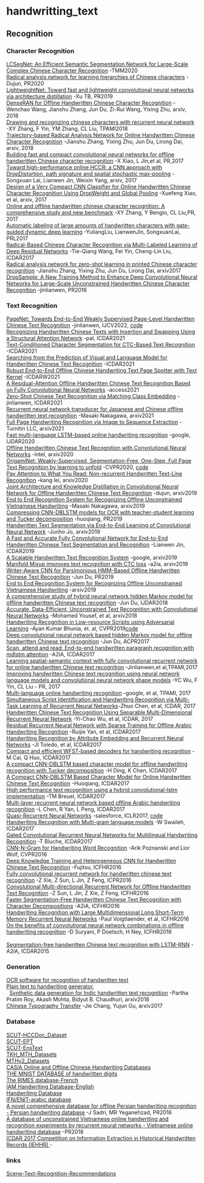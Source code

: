 # handwritting_text
## Recognition
### Character Recognition 
  [LCSegNet: An Efficient Semantic Segmentation Network for Large-Scale Complex Chinese Character Recognition](https://ieeexplore.ieee.org/abstract/document/9204447) -TMM2020<br>
  [Radical analysis network for learning hierarchies of Chinese characters](https://www.sciencedirect.com/science/article/abs/pii/S0031320320301096) -Dujun, PR2020<br>
  [LightweightNet: Toward fast and lightweight convolutional neural networks via architecture distillation](https://www.sciencedirect.com/science/article/abs/pii/S0031320318303807) -Xu TB, PR2019<br>
  [DenseRAN for Offline Handwritten Chinese Character Recognition](https://arxiv.org/abs/1808.04134) -Wenchao Wang, Jianshu Zhang, Jun Du, Zi-Rui Wang, Yixing Zhu, arxiv, 2018<br>
  [Drawing and recognizing chinese characters with recurrent neural network](https://ieeexplore.ieee.org/abstract/document/7903730/) -XY Zhang, F Yin, YM Zhang, CL Liu, TPAMI2018<br>
  [Trajectory-based Radical Analysis Network for Online Handwritten Chinese Character Recognition](https://arxiv.org/abs/1801.10109) -Jianshu Zhang, Yixing Zhu, Jun Du, Lirong Dai, arxiv, 2018<br>
  [Building fast and compact convolutional neural networks for offline handwritten Chinese character recognition](https://arxiv.org/pdf/1702.07975) -X Xiao, L Jin,et al, PR,2017<br>
  [Toward high-performance online HCCR: a CNN approach with DropDistortion, path signature and spatial stochastic max-pooling](https://arxiv.org/abs/1702.07508) -Songxuan Lai, Lianwen Jin, Weixin Yang, arxiv, 2017<br>
  [Design of a Very Compact CNN Classifier for Online Handwritten Chinese Character Recognition Using DropWeight and Global Pooling](https://arxiv.org/abs/1705.05207) -Xuefeng Xiao, et al, arxiv, 2017<br>
  [Online and offline handwritten chinese character recognition: A comprehensive study and new benchmark](https://arxiv.org/pdf/1606.05763) -XY Zhang, Y Bengio, CL Liu,PR, 2017<br>
  [Automatic labeling of large amounts of handwritten characters with gate-guided dynamic deep learning](https://www.sciencedirect.com/science/article/pii/S0167865517303628) -YuliangLiu, LianwenJin, SongxuanLai, PRL2017<br>
  [Radical-Based Chinese Character Recognition via Multi-Labeled Learning of Deep Residual Networks](https://ieeexplore.ieee.org/abstract/document/8270031/) -Tie-Qiang Wang, Fei Yin, Cheng-Lin Liu, ICDAR2017<br>
  [Radical analysis network for zero-shot learning in printed Chinese character recognition](https://arxiv.org/abs/1711.01889) -Jianshu Zhang, Yixing Zhu, Jun Du, Lirong Dai, arxiv2017<br>
  [DropSample: A New Training Method to Enhance Deep Convolutional Neural Networks for Large-Scale Unconstrained Handwritten Chinese Character Recognition](https://arxiv.org/ftp/arxiv/papers/1505/1505.05354.pdf) -jinlianwen, PR2016<br>
  
### Text Recognition
  [PageNet: Towards End-to-End Weakly Supervised Page-Level Handwritten Chinese Text Recognition](https://link.springer.com/article/10.1007/s11263-022-01654-0) -jinlianwen, IJCV2022, [code](https://github.com/shannanyinxiang/PageNet)<br>
  [Recognizing Handwritten Chinese Texts with Insertion and Swapping Using a Structural Attention Network](https://link.springer.com/chapter/10.1007/978-3-030-86337-1_37) -pal, ICDAR2021<br>
  [Text-Conditioned Character Segmentation for CTC-Based Text Recognition](https://link.springer.com/chapter/10.1007/978-3-030-86334-0_10) -ICDAR2021<br>
  [Searching from the Prediction of Visual and Language Model for Handwritten Chinese Text Recognition](https://link.springer.com/chapter/10.1007/978-3-030-86334-0_18) -ICDAR2021<br>
  [Robust End-to-End Offline Chinese Handwriting Text Page Spotter with Text Kernel](https://link.springer.com/chapter/10.1007/978-3-030-86159-9_2) -ICDARW2021<br>
  [A Residual-Attention Offline Handwritten Chinese Text Recognition Based on Fully Convolutional Neural Networks](https://ieeexplore.ieee.org/abstract/document/9548083) -access2021<br>
  [Zero-Shot Chinese Text Recognition via Matching Class Embedding](https://link.springer.com/chapter/10.1007/978-3-030-86334-0_9) -jinlianwen, ICDAR2021<br>
  [Recurrent neural network transducer for Japanese and Chinese offline handwritten text recognition](https://arxiv.org/abs/2106.14459) -Masaki Nakagawa, arxiv2021<br>
  [Full Page Handwriting Recognition via Image to Sequence Extraction](https://arxiv.org/abs/2103.06450) -Turnitin LLC, arxiv2021<br>
  [Fast multi-language LSTM-based online handwriting recognition](https://link.springer.com/article/10.1007/s10032-020-00350-4) -google, IJDAR2020<br>
  [Offline Handwritten Chinese Text Recognition with Convolutional Neural Networks](https://arxiv.org/abs/2006.15619) -intel, arxiv2020<br>
  [OrigamiNet: Weakly-Supervised, Segmentation-Free, One-Step, Full Page Text Recognition by learning to unfold](https://arxiv.org/abs/2006.07491) -CVPR2020, [code](https://github.com/IntuitionMachines/OrigamiNet)<br>
  [Pay Attention to What You Read: Non-recurrent Handwritten Text-Line Recognition](https://arxiv.org/abs/2005.13044) -kang lei, arxiv2020<br>
  [Joint Architecture and Knowledge Distillation in Convolutional Neural Network for Offline Handwritten Chinese Text Recognition](https://arxiv.org/abs/1912.07806) -dujun, arxiv2019<br>
  [End to End Recognition System for Recognizing Offline Unconstrained Vietnamese Handwriting](https://arxiv.org/abs/1905.05381) -Masaki Nakagawa, arxiv2019<br>
  [Compressing CNN-DBLSTM models for OCR with teacher-student learning and Tucker decomposition](https://www.sciencedirect.com/science/article/abs/pii/S0031320319302547) -huoqiang, PR2019<br>
  [Handwritten Text Segmentation via End-to-End Learning of Convolutional Neural Network](https://arxiv.org/abs/1906.05229) -Junho Jo, arxiv2019<br>
  [A Fast and Accurate Fully Convolutional Network for End-to-End Handwritten Chinese Text Segmentation and Recognition](https://ieeexplore.ieee.org/abstract/document/8977956) -Lianwen Jin, ICDAR2019<br>
  [A Scalable Handwritten Text Recognition System](https://arxiv.org/abs/1904.09150) -google, arxiv2019<br>
  [Manifold Mixup improves text recognition with CTC loss](https://arxiv.org/abs/1903.04246) -a2ia, arxiv2019<br>
  [Writer-Aware CNN for Parsimonious HMM-Based Offline Handwritten Chinese Text Recognition](https://arxiv.org/abs/1812.09809) -Jun Du, PR2019<br>
  [End to End Recognition System for Recognizing Offline Unconstrained Vietnamese Handwriting](https://arxiv.org/abs/1905.05381) -arxiv2019<br>
  [A comprehensive study of hybrid neural network hidden Markov model for offline handwritten Chinese text recognition](http://staff.ustc.edu.cn/~jundu/Publications/publications/wang_journal_IJDAR.pdf) -Jun Du, IJDAR2018<br>
  [Accurate, Data-Efficient, Unconstrained Text Recognition with Convolutional Neural Networks](https://arxiv.org/abs/1812.11894) -Mohamed Yousef, et al, arxiv2018<br>
  [Handwriting Recognition in Low-resource Scripts using Adversarial Learning](https://arxiv.org/abs/1811.01396) -Ayan Kumar Bhunia, et. al, CVPR2019[code](https://github.com/AyanKumarBhunia/Handwriting_Recogition_using_Adversarial_Learning)<br>
  [Deep convolutional neural network based hidden Markov model for offline handwritten Chinese text recognition](http://staff.ustc.edu.cn/~jundu/Publications/publications/ACPR17-1.pdf) -Jun Du, ACPR2017<br>
  [Scan, attend and read: End-to-end handwritten paragraph recognition with mdlstm attention](https://ieeexplore.ieee.org/abstract/document/8270105/authors) -A2iA, ICDAR2017<br>
  [Learning spatial-semantic context with fully convolutional recurrent network for online handwritten Chinese text recognition](https://arxiv.org/pdf/1610.02616.pdf) -Jinlianwen,et al,TPAMI,2017<br>
  [Improving handwritten Chinese text recognition using neural network language models and convolutional neural network shape models](https://www.sciencedirect.com/science/article/pii/S0031320316304472) -YC Wu, F Yin, CL Liu - PR, 2017<br>
  [Multi-language online handwriting recognition](https://ieeexplore.ieee.org/stamp/stamp.jsp?arnumber=7478642) -google, et al, TPAMI, 2017<br>
  [Simultaneous Script Identification and Handwriting Recognition via Multi-Task Learning of Recurrent Neural Networks](https://ieeexplore.ieee.org/abstract/document/8270023/)-Zhuo Chen, et al, ICDAR, 2017<br>
  [Handwritten Chinese Text Recognition Using Separable Multi-Dimensional Recurrent Neural Network](https://ieeexplore.ieee.org/abstract/document/8269953/) -Yi-Chao Wu, et al, ICDAR, 2017<br>
  [Residual Recurrent Neural Network with Sparse Training for Offline Arabic Handwriting Recognition](https://ieeexplore.ieee.org/abstract/document/8270102/) -Ruijie Yan, et al, ICDAR2017<br>
  [Handwriting Recognition by Attribute Embedding and Recurrent Neural Networks](http://www.cvc.uab.es/~afornes/publi/conferences/2017_ICDAR_JIToledo.pdf) -JI Toledo, et al, ICDAR2017<br>
  [Compact and efficient WFST-based decoders for handwriting recognition](https://ieeexplore.ieee.org/abstract/document/8269963/) -M Cai, Q Huo, ICDAR2017<br>
  [A compact CNN-DBLSTM based character model for offline handwriting recognition with Tucker decomposition](https://ieeexplore.ieee.org/abstract/document/8270020/) -H Ding, K Chen, ICDAR2017<br>
  [A Compact CNN-DBLSTM Based Character Model for Online Handwritten Chinese Text Recognition](https://ieeexplore.ieee.org/abstract/document/8270108) -Huoqiang, ICDAR2017<br>
  [High performance text recognition using a hybrid convolutional-lstm implementation](https://ieeexplore.ieee.org/abstract/document/8269943/) -TM Breuel, ICDAR2017<br>
  [Multi-layer recurrent neural network based offline Arabic handwriting recognition](http://ieeexplore.ieee.org/abstract/document/8067749/) -L Chen, R Yan, L Peng, ICDAR2017<br>
  [Quasi-Recurrent Neural Networks](https://arxiv.org/abs/1611.01576) -salesforce, ICLR2017, [code](https://github.com/salesforce/pytorch-qrnn)<br>
  [Handwriting Recognition with Multi-gram language models](http://grce.labri.fr/taladoc-sifed/pdf/Swaileh_handwritting-recognition-multi_final.pdf) -W Swaileh, ICDAR2017<br>
  [Gated Convolutional Recurrent Neural Networks for Multilingual Handwriting Recognition](http://www.tbluche.com/files/icdar17_gnn.pdf) -T Bluche, ICDAR2017<br>
  [CNN-N-Gram for Handwriting Word Recognition](http://openaccess.thecvf.com/content_cvpr_2016/papers/Poznanski_CNN-N-Gram_for_Handwriting_CVPR_2016_paper.pdf) -Arik Poznanski and Lior Wolf, CVPR2016<br>
  [Deep Knowledge Training and Heterogeneous CNN for Handwritten Chinese Text Recognition](https://ieeexplore.ieee.org/abstract/document/7814044) -Fujitsu, ICFHR2016<br>
  [Fully convolutional recurrent network for handwritten chinese text recognition](http://ieeexplore.ieee.org/abstract/document/7900261/) -Z Xie, Z Sun, L Jin, Z Feng, ICPR2016<br>
  [Convolutional Multi-directional Recurrent Network for Offline Handwritten Text Recognition](https://ieeexplore.ieee.org/abstract/document/7814070/) -Z Sun, L Jin, Z Xie, Z Feng, ICFHR2016<br>
  [Faster Segmentation-Free Handwritten Chinese Text Recognition with Character Decompositions](https://ieeexplore.ieee.org/abstract/document/7814119/) -A2iA, ICFHR2016<br>
  [Handwriting Recognition with Large Multidimensional Long Short-Term Memory Recurrent Neural Networks](https://ieeexplore.ieee.org/abstract/document/7814068/) -Paul Voigtlaender, et al, ICFHR2016<br>
  [On the benefits of convolutional neural network combinations in offline handwriting recognition](https://ieeexplore.ieee.org/abstract/document/7814062/) -D Suryani, P Doetsch, H Ney, ICFHR2016<br>  
  [Segmentation-free handwritten Chinese text recognition with LSTM-RNN](https://ieeexplore.ieee.org/abstract/document/7333746/) -A2iA, ICDAR2015<br>
   
### Generation
   [OCR software for recognition of handwritten text](https://github.com/Breta01/handwriting-ocr)<br>
   [Plain text to handwriting generator.](https://github.com/theSage21/handwritten)<br>
   [Synthetic data generation for Indic handwritten text recognition](https://arxiv.org/abs/1804.06254) -Partha Pratim Roy, Akash Mohta, Bidyut B. Chaudhuri, arxiv2018<br>
   [Chinese Typography Transfer]() -Jie Chang, Yujun Gu, arxiv2017<br>
### Database
   [SCUT-HCCDoc_Dataset](https://github.com/HCIILAB/SCUT-HCCDoc_Dataset_Release)<br>
   [SCUT-EPT](https://github.com/HCIILAB/SCUT-EPT_Dataset_Release)<br>
   [SCUT-EnsText](https://github.com/HCIILAB/SCUT-EnsText)<br>
   [TKH_MTH_Datasets](https://github.com/HCIILAB/TKH_MTH_Datasets_Release)<br>
   [MTHv2_Datasets](https://github.com/HCIILAB/MTHv2_Datasets_Release)<br>
   [CASIA Online and Offline Chinese Handwriting Databases](http://www.nlpr.ia.ac.cn/databases/handwriting/Home.html) <br>
   [THE MNIST DATABASE of handwritten digits](http://yann.lecun.com/exdb/mnist/)<br>
   [The RIMES database-French](http://www.a2ialab.com/doku.php?id=rimes_database:start)<br>
   [IAM Handwriting Database-English](http://www.fki.inf.unibe.ch/databases/iam-handwriting-database)<br>
   [Handwriting Database](https://www.gavo.t.u-tokyo.ac.jp/~qiao/database.html)<br>
   [IFN/ENIT-arabic database](http://www.ifnenit.com/)<br>
   [A novel comprehensive database for offline Persian handwriting recognition - Persian handwriting database](https://www.sciencedirect.com/science/article/pii/S0031320316300097) -J Sadri, MR Yeganehzad, PR2016<br>
   [A database of unconstrained Vietnamese online handwriting and recognition experiments by recurrent neural networks - Vietnamese online handwriting database](https://www.sciencedirect.com/science/article/pii/S0031320318300141) -PR2018<br>
   [ICDAR 2017 Competition on Information Extraction in Historical Handwritten Records (IEHHR) ](http://www.cvc.uab.es/5cofm/competition/) -
### links
   [Scene-Text-Recognition-Recommendations](https://github.com/HCIILAB/Scene-Text-Recognition-Recommendations)
